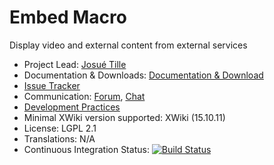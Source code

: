 # Embed Macro

Display video and external content from external services

* Project Lead: [Josué Tille](https://www.xwiki.org/xwiki/bin/view/XWiki/JosueTille)
* Documentation & Downloads: [Documentation & Download](https://extensions.xwiki.org/xwiki/bin/view/Extension/Embed%20Content%20Macro)
* [Issue Tracker](https://jira.xwiki.org/browse/XEMBED)
* Communication: [Forum](https://forum.xwiki.org/), [Chat](https://dev.xwiki.org/xwiki/bin/view/Community/Chat)
* [Development Practices](https://dev.xwiki.org)
* Minimal XWiki version supported: XWiki (15.10.11)
* License: LGPL 2.1
* Translations: N/A
* Continuous Integration Status: [![Build Status](https://ci.xwiki.org/job/XWiki%20Contrib/job/embed/job/master/badge/icon)](https://ci.xwiki.org/job/XWiki%20Contrib/job/embed/job/master/)
